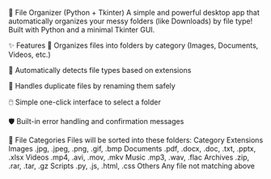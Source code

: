 📂 File Organizer (Python + Tkinter)
A simple and powerful desktop app that automatically organizes your messy folders (like Downloads) by file type!
Built with Python and a minimal Tkinter GUI.

✨ Features
📁 Organizes files into folders by category (Images, Documents, Videos, etc.)

🔎 Automatically detects file types based on extensions

🔄 Handles duplicate files by renaming them safely

🖱️ Simple one-click interface to select a folder

🛡️ Built-in error handling and confirmation messages

📂 File Categories
Files will be sorted into these folders:
Category	Extensions
Images	.jpg, .jpeg, .png, .gif, .bmp
Documents	.pdf, .docx, .doc, .txt, .pptx, .xlsx
Videos	.mp4, .avi, .mov, .mkv
Music	.mp3, .wav, .flac
Archives	.zip, .rar, .tar, .gz
Scripts	.py, .js, .html, .css
Others	Any file not matching above


